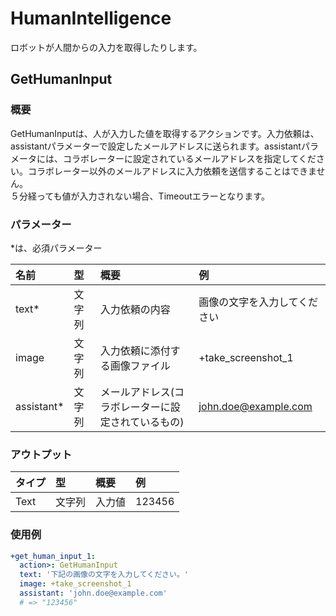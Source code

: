 # HumanIntelligence

ロボットが人間からの入力を取得したりします。

## GetHumanInput

### 概要

GetHumanInputは、人が入力した値を取得するアクションです。入力依頼は、assistantパラメーターで設定したメールアドレスに送られます。assistantパラメータには、コラボレーターに設定されているメールアドレスを指定してください。コラボレーター以外のメールアドレスに入力依頼を送信することはできません。<br>５分経っても値が入力されない場合、Timeoutエラーとなります。

### パラメーター

\*は、必須パラメーター

| 名前 | 型 | 概要 | 例 |
| :--- | :--- | :--- | :--- |
| text\* | 文字列 | 入力依頼の内容 | 画像の文字を入力してください |
| image | 文字列 | 入力依頼に添付する画像ファイル | +take_screenshot_1 |
| assistant\* | 文字列 | メールアドレス(コラボレーターに設定されているもの) | john.doe@example.com |


### アウトプット

| タイプ | 型 | 概要 | 例 |
| :--- | :--- | :--- | :--- |
| Text | 文字列 | 入力値 | 123456 |

### 使用例

```yaml
+get_human_input_1:
  action>: GetHumanInput
  text: '下記の画像の文字を入力してください。'
  image: +take_screenshot_1
  assistant: 'john.doe@example.com'
  # => "123456"
```
